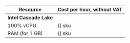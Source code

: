 | Resource | Cost per hour, without VAT |
--- | ---
| **Intel Cascade Lake** |
| 100% vCPU | {{ sku|USD|gitlab.instance.cpu|string }} |
| RAM (for 1 GB) | {{ sku|USD|gitlab.instance.ram|string }} |